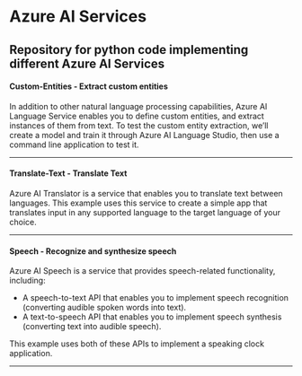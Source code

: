 # Azure AI Services
Repository for python code implementing different Azure AI Services
---

#### **Custom-Entities** - Extract custom entities

In addition to other natural language processing capabilities, Azure AI Language Service enables you to define custom entities, and extract instances of them from text. To test the custom entity extraction, we’ll create a model and train it through Azure AI Language Studio, then use a command line application to test it.

---

#### **Translate-Text** - Translate Text

Azure AI Translator is a service that enables you to translate text between languages. This example uses this service to create a simple app that translates input in any supported language to the target language of your choice.

---

#### **Speech** - Recognize and synthesize speech

Azure AI Speech is a service that provides speech-related functionality, including:
- A speech-to-text API that enables you to implement speech recognition (converting audible spoken words into text).
- A text-to-speech API that enables you to implement speech synthesis (converting text into audible speech).

This example uses both of these APIs to implement a speaking clock application.

---


